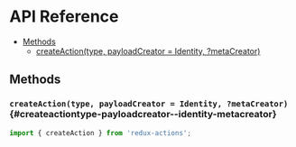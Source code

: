 # API Reference

* [Methods](#methods)
  * [createAction\(type, payloadCreator = Identity, ?metaCreator\)](#createactiontype-payloadcreator--identity-metacreator)

## Methods

### `createAction(type, payloadCreator = Identity, ?metaCreator)` {#createactiontype-payloadcreator--identity-metacreator}

```js
import { createAction } from 'redux-actions';
```



